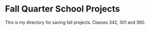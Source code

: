 # Fall Quarter School Projects
This is my directory for saving fall projects. 
Classes 342, 301 and 360.
